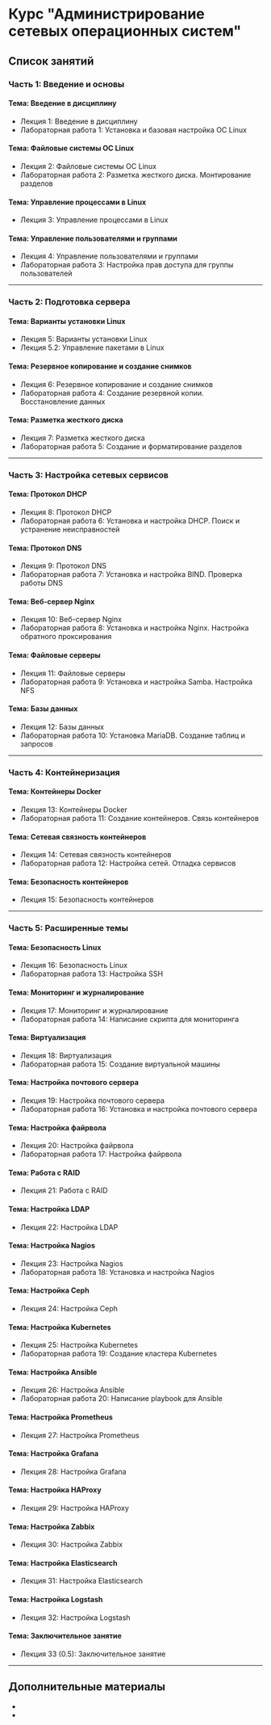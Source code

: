 # Курс "Администрирование сетевых операционных систем"

## Список занятий

### Часть 1: Введение и основы
#### Тема: Введение в дисциплину
- Лекция 1: Введение в дисциплину
- Лабораторная работа 1: Установка и базовая настройка ОС Linux

#### Тема: Файловые системы ОС Linux
- Лекция 2: Файловые системы ОС Linux
- Лабораторная работа 2: Разметка жесткого диска. Монтирование разделов

#### Тема: Управление процессами в Linux
- Лекция 3: Управление процессами в Linux

#### Тема: Управление пользователями и группами
- Лекция 4: Управление пользователями и группами
- Лабораторная работа 3: Настройка прав доступа для группы пользователей

---

### Часть 2: Подготовка сервера
#### Тема: Варианты установки Linux
- Лекция 5: Варианты установки Linux
- Лекция 5.2: Управление пакетами в Linux

#### Тема: Резервное копирование и создание снимков
- Лекция 6: Резервное копирование и создание снимков
- Лабораторная работа 4: Создание резервной копии. Восстановление данных

#### Тема: Разметка жесткого диска
- Лекция 7: Разметка жесткого диска
- Лабораторная работа 5: Создание и форматирование разделов

---

### Часть 3: Настройка сетевых сервисов
#### Тема: Протокол DHCP
- Лекция 8: Протокол DHCP
- Лабораторная работа 6: Установка и настройка DHCP. Поиск и устранение неисправностей

#### Тема: Протокол DNS
- Лекция 9: Протокол DNS
- Лабораторная работа 7: Установка и настройка BIND. Проверка работы DNS

#### Тема: Веб-сервер Nginx
- Лекция 10: Веб-сервер Nginx
- Лабораторная работа 8: Установка и настройка Nginx. Настройка обратного проксирования

#### Тема: Файловые серверы
- Лекция 11: Файловые серверы
- Лабораторная работа 9: Установка и настройка Samba. Настройка NFS

#### Тема: Базы данных
- Лекция 12: Базы данных
- Лабораторная работа 10: Установка MariaDB. Создание таблиц и запросов

---

### Часть 4: Контейнеризация
#### Тема: Контейнеры Docker
- Лекция 13: Контейнеры Docker
- Лабораторная работа 11: Создание контейнеров. Связь контейнеров

#### Тема: Сетевая связность контейнеров
- Лекция 14: Сетевая связность контейнеров
- Лабораторная работа 12: Настройка сетей. Отладка сервисов

#### Тема: Безопасность контейнеров
- Лекция 15: Безопасность контейнеров

---

### Часть 5: Расширенные темы
#### Тема: Безопасность Linux
- Лекция 16: Безопасность Linux
- Лабораторная работа 13: Настройка SSH

#### Тема: Мониторинг и журналирование
- Лекция 17: Мониторинг и журналирование
- Лабораторная работа 14: Написание скрипта для мониторинга

#### Тема: Виртуализация
- Лекция 18: Виртуализация
- Лабораторная работа 15: Создание виртуальной машины

#### Тема: Настройка почтового сервера
- Лекция 19: Настройка почтового сервера
- Лабораторная работа 16: Установка и настройка почтового сервера

#### Тема: Настройка файрвола
- Лекция 20: Настройка файрвола
- Лабораторная работа 17: Настройка файрвола

#### Тема: Работа с RAID
- Лекция 21: Работа с RAID

#### Тема: Настройка LDAP
- Лекция 22: Настройка LDAP

#### Тема: Настройка Nagios
- Лекция 23: Настройка Nagios
- Лабораторная работа 18: Установка и настройка Nagios

#### Тема: Настройка Ceph
- Лекция 24: Настройка Ceph

#### Тема: Настройка Kubernetes
- Лекция 25: Настройка Kubernetes
- Лабораторная работа 19: Создание кластера Kubernetes

#### Тема: Настройка Ansible
- Лекция 26: Настройка Ansible
- Лабораторная работа 20: Написание playbook для Ansible

#### Тема: Настройка Prometheus
- Лекция 27: Настройка Prometheus

#### Тема: Настройка Grafana
- Лекция 28: Настройка Grafana

#### Тема: Настройка HAProxy
- Лекция 29: Настройка HAProxy

#### Тема: Настройка Zabbix
- Лекция 30: Настройка Zabbix

#### Тема: Настройка Elasticsearch
- Лекция 31: Настройка Elasticsearch

#### Тема: Настройка Logstash
- Лекция 32: Настройка Logstash

#### Тема: Заключительное занятие
- Лекция 33 (0.5): Заключительное занятие

---

## Дополнительные материалы
- 
- 
